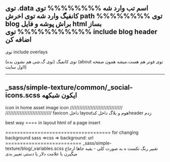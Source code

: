 توی .data
اسم تب وارد شه
%%%%%%%%
توی کانفیگ وارد شه توی اخرش path
%%%%%%%%
توی blog براش پوشه و فایل html بساز
%%%%%%%%%%%
توی include
blog
header
اضافه کن
------------------------
توی include
overlays

توی کانفیگ (توی گ.شی هم نشون بده)
(about توی فوتر هم هست.میشه همون صفحه ااول سایت)

----------------------
_sass/simple-texture/common/_social-icons.scss
ایکون شبکهه
-------------
icon in home
asset image icon
/////////////////////////////////
/////////////////////////////
favicon
داخل layoutهوم و بلاگ 
داخل کدheader زدم

best way ==== in layout html of a page insert
<head>
  <link rel="icon"
      type="image/png"
      href="/assets/images/simple-icons/web_icon.png">
</head>


<link rel="icon" href="../assets/images/simple-icons/web_icon.png" sizes="16x16">
====================================
for changing background
sass =>css => background: url
==========================
_sass/simple-texture/blog/_variables.scss
تغییر رنگ تکست ه به صورت کلی - بقیه جاها ارجاع میگیرن با علامت دلار
یا دستی تغییر بدی

